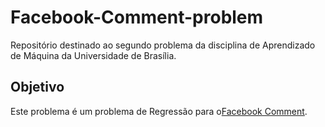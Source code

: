 # Facebook-Comment-problem

Repositório destinado ao segundo problema da disciplina de Aprendizado de Máquina da Universidade de Brasília.

## Objetivo

Este problema é um problema de Regressão para o[Facebook Comment](https://archive.ics.uci.edu/ml/datasets/Facebook+Comment+Volume+Dataset).
